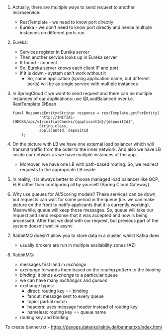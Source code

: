 

1. Actually, there are multiple ways to send request to another microservice:
   * RestTemplate - we need to know port directly
   * Eureka - we don't need to know port directly and hence multiple instances on different ports run

2. Eureka:
   * Services register in Eureka server
   * Then another service looks up in Eureka server
   * If found - connect
   * So, Eureka server knows each client IP and port
   * If it is down - system can't work without it
     * So, same application (spring.application.name, but different ports) will be as single
       service with multiple instances

3. In SpringCloud if we want to send request and there can be multiple instances
   of our applications: use @LoadBalanced over i.e. RestTemplate @Bean
    ```
   final ResponseEntity<String> response = restTemplate.getForEntity(
                "http://INITIAL-CHECKS/api/v1/initialChecks/{applicantId}/{depositId}",
                String.class,
                applicantId, depositId
        );
   ```

4. On the picture with LB we have one external load balancer which will transmit traffic
   from the outer to the inner network. And also we have LB inside our network as we have
   multiple instances of the app.
   - Moreover, we have one LB with path-based routing. So, we redirect requests
     to the appropriate LB inside

5. In reality, it is always better to choose managed load balancer like GCP, ELB rather
   than configuring all by yourself (Spring Cloud Gateway)
6. Why use queues for AI/Scoring models? These services can be down, but requests can wait for
   some period in the queue (i.e. we can make picture on the front to notify applicants that
   it is currently working). Meanwhile, queue will keep those messages. So, queue will take our
   request and send response that it was accepted and now is being processed. After that we
   deal with our request, but previous part of the system doesn't wait => async
7. RabbitMQ doesn't allow you to store data in a cluster, whilst Kafka does
   - usually brokers are run in multiple availability zones (AZ)
8. RabbitMQ:
   - messages first land in _exchange_
   - _exchange_ forwards them based on the _routing pattern_ to the _binding_
   - _binding_: it binds _exchange_ to a particular queue
   - we can have many _exchanges_ and _queues_
   - exchange types:
     - direct: routing key == binding
     - fanout: message sent to every queue
     - topic: partial match
     - headers: uses message header instead of routing key
     - nameless: routing key == queue name
   - routing key and binding


To create banner.txt - https://devops.datenkollektiv.de/banner.txt/index.html
